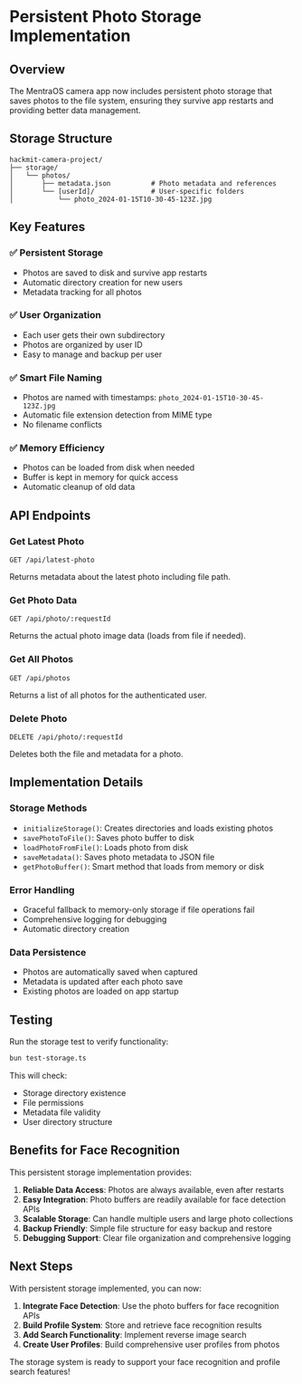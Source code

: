 # Persistent Photo Storage Implementation

## Overview
The MentraOS camera app now includes persistent photo storage that saves photos to the file system, ensuring they survive app restarts and providing better data management.

## Storage Structure

```
hackmit-camera-project/
├── storage/
│   └── photos/
│       ├── metadata.json          # Photo metadata and references
│       └── [userId]/              # User-specific folders
│           └── photo_2024-01-15T10-30-45-123Z.jpg
```

## Key Features

### ✅ **Persistent Storage**
- Photos are saved to disk and survive app restarts
- Automatic directory creation for new users
- Metadata tracking for all photos

### ✅ **User Organization**
- Each user gets their own subdirectory
- Photos are organized by user ID
- Easy to manage and backup per user

### ✅ **Smart File Naming**
- Photos are named with timestamps: `photo_2024-01-15T10-30-45-123Z.jpg`
- Automatic file extension detection from MIME type
- No filename conflicts

### ✅ **Memory Efficiency**
- Photos can be loaded from disk when needed
- Buffer is kept in memory for quick access
- Automatic cleanup of old data

## API Endpoints

### **Get Latest Photo**
```http
GET /api/latest-photo
```
Returns metadata about the latest photo including file path.

### **Get Photo Data**
```http
GET /api/photo/:requestId
```
Returns the actual photo image data (loads from file if needed).

### **Get All Photos**
```http
GET /api/photos
```
Returns a list of all photos for the authenticated user.

### **Delete Photo**
```http
DELETE /api/photo/:requestId
```
Deletes both the file and metadata for a photo.

## Implementation Details

### **Storage Methods**
- `initializeStorage()`: Creates directories and loads existing photos
- `savePhotoToFile()`: Saves photo buffer to disk
- `loadPhotoFromFile()`: Loads photo from disk
- `saveMetadata()`: Saves photo metadata to JSON file
- `getPhotoBuffer()`: Smart method that loads from memory or disk

### **Error Handling**
- Graceful fallback to memory-only storage if file operations fail
- Comprehensive logging for debugging
- Automatic directory creation

### **Data Persistence**
- Photos are automatically saved when captured
- Metadata is updated after each photo save
- Existing photos are loaded on app startup

## Testing

Run the storage test to verify functionality:
```bash
bun test-storage.ts
```

This will check:
- Storage directory existence
- File permissions
- Metadata file validity
- User directory structure

## Benefits for Face Recognition

This persistent storage implementation provides:

1. **Reliable Data Access**: Photos are always available, even after restarts
2. **Easy Integration**: Photo buffers are readily available for face detection APIs
3. **Scalable Storage**: Can handle multiple users and large photo collections
4. **Backup Friendly**: Simple file structure for easy backup and restore
5. **Debugging Support**: Clear file organization and comprehensive logging

## Next Steps

With persistent storage implemented, you can now:

1. **Integrate Face Detection**: Use the photo buffers for face recognition APIs
2. **Build Profile System**: Store and retrieve face recognition results
3. **Add Search Functionality**: Implement reverse image search
4. **Create User Profiles**: Build comprehensive user profiles from photos

The storage system is ready to support your face recognition and profile search features!

